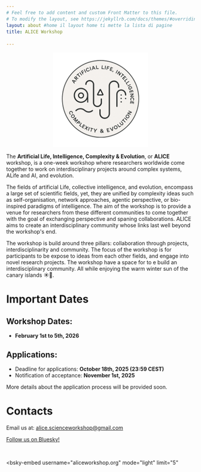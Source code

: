 ```yaml
---
# Feel free to add content and custom Front Matter to this file.
# To modify the layout, see https://jekyllrb.com/docs/themes/#overriding-theme-defaults
layout: about #home il layout home ti mette la lista di pagine
title: ALICE Workshop

---
```


<center>
<img src="/assets/images/logos/logo.png" style="width: 50%; max-width: 400px;"/>
</center>

The **Artificial Life, Intelligence, Complexity & Evolution**, or **ALICE** workshop, is a one-week workshop where researchers worldwide come together to work on interdisciplinary projects around complex systems, ALife and AI, and evolution.

The fields of artificial Life, collective intelligence, and evolution, encompass a large set of scientific fields, yet, they are unified by complexity ideas such as self-organisation, network approaches, agentic perspective, or bio-inspired paradigms of intelligence. The aim of the workshop is to provide a venue for researchers from these different communities to come together with the goal of exchanging perspective and spaning collaborations. ALICE aims to create an interdisciplinary community whose links last well beyond the workshop's end. 


The workshop is build around three pillars: collaboration through projects, interdisciplinarity and community. The focus of the workshop is for participants to be expose to ideas from each other fields, and engage into novel research projects. 
The workshop have a space for to e build an interdisciplinary community.
 All while enjoying the warm winter sun of the canary islands ☀️🌴.


# Important Dates

## Workshop Dates:

-   **February 1st to 5th, 2026**

## Applications:

<!-- - Start of applications: **September 1st, 2025** -->
- Deadline for applications: **October 18th, 2025 (23:59 CEST)**
- Notification of acceptance: **November 1st, 2025**

More details about the application process will be provided soon.

<!---The application form is available [here](https://forms.gle/wUn8vCVpjqXkvCjd9).-->

# Contacts

Email us at: [alice.scienceworkshop@gmail.com](mailto:alice.scienceworkshop@gmail.com)

<a href="https://bsky.app/profile/ALICE.bsky.social" target="_blank">Follow us on Bluesky!</a>

<br>

<!-- ALICE in Bluesky: -->
<script type="module" src="https://cdn.jsdelivr.net/npm/bsky-embed/dist/bsky-embed.es.js" async></script>
<bsky-embed
username="aliceworkshop.org"
mode="light"
limit="5"
>
</bsky-embed>
